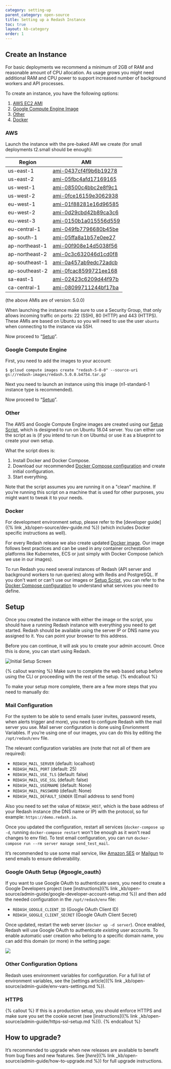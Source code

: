 ```yaml
---
category: setting-up
parent_category: open-source
title: Setting up a Redash Instance
toc: true
layout: kb-category
order: 1
---
```


## Create an Instance

For basic deployments we recommend a minimum of 2GB of RAM and reasonable amount of CPU allocation. As usage grows you might need additional RAM and CPU power to support increased number of background workers and API processes.

To create an instance, you have the following options:

1. [AWS EC2 AMI](#aws)
2. [Google Compute Engine Image](#gce)
3. [Other](#other)
4. [Docker](#docker)

### <a name="aws"></a> AWS

Launch the instance with the pre-baked AMI we create (for small deployments t2.small should be enough):

| Region | AMI |
| ------------- | -------------|
| us-east-1 | [ami-0437cf4f9b6b19278](https://console.aws.amazon.com/ec2/home?region=us-east-1#LaunchInstanceWizard:ami=ami-0437cf4f9b6b19278) |
| us-east-2 | [ami-05fbc4afd17169165](https://console.aws.amazon.com/ec2/home?region=us-east-2#LaunchInstanceWizard:ami=ami-05fbc4afd17169165) |
| us-west-1 | [ami-08500c4bbc2e8f9c1](https://console.aws.amazon.com/ec2/home?region=us-west-1#LaunchInstanceWizard:ami=ami-08500c4bbc2e8f9c1) |
| us-west-2 | [ami-0fce16159e3062938](https://console.aws.amazon.com/ec2/home?region=us-west-2#LaunchInstanceWizard:ami=ami-0fce16159e3062938) |
| eu-west-1 | [ami-01f88281e16d96585](https://console.aws.amazon.com/ec2/home?region=eu-west-1#LaunchInstanceWizard:ami=ami-01f88281e16d96585) |
| eu-west-2 | [ami-0d29cbd42b89ca3c6](https://console.aws.amazon.com/ec2/home?region=eu-west-2#LaunchInstanceWizard:ami=ami-0d29cbd42b89ca3c6) |
| eu-west-3 | [ami-0150b1a015556d559](https://console.aws.amazon.com/ec2/home?region=eu-west-3#LaunchInstanceWizard:ami=ami-0150b1a015556d559) |
| eu-central-1 | [ami-049fb7796680b45be](https://console.aws.amazon.com/ec2/home?region=eu-central-1#LaunchInstanceWizard:ami=ami-049fb7796680b45be) |
| ap-south-1 | [ami-05ffa8a1b57e0ee27](https://console.aws.amazon.com/ec2/home?region=ap-south-1#LaunchInstanceWizard:ami=ami-05ffa8a1b57e0ee27) |
| ap-northeast-1 | [ami-00f908e14d5038f56](https://console.aws.amazon.com/ec2/home?region=ap-northeast-1#LaunchInstanceWizard:ami=ami-00f908e14d5038f56) |
| ap-northeast-2 | [ami-0c3c632046d1cd0f8](https://console.aws.amazon.com/ec2/home?region=ap-northeast-2#LaunchInstanceWizard:ami=ami-0c3c632046d1cd0f8) |
| ap-southeast-1 | [ami-0a457ab9edc72adcb](https://console.aws.amazon.com/ec2/home?region=ap-southeast-1#LaunchInstanceWizard:ami=ami-0a457ab9edc72adcb) |
| ap-southeast-2 | [ami-0fcac8599721ee168](https://console.aws.amazon.com/ec2/home?region=ap-southeast-2#LaunchInstanceWizard:ami=ami-0fcac8599721ee168) |
| sa-east-1 | [ami-02423c6209d44f97b](https://console.aws.amazon.com/ec2/home?region=sa-east-1#LaunchInstanceWizard:ami=ami-02423c6209d44f97b) |
| ca-central-1 | [ami-08099711244bf17ba](https://console.aws.amazon.com/ec2/home?region=ca-central-1#LaunchInstanceWizard:ami=ami-08099711244bf17ba) |

(the above AMIs are of version: 5.0.0)

When launching the instance make sure to use a Security Group, that only allows incoming traffic on ports: 22 (SSH), 80 (HTTP) and 443 (HTTPS). These AMIs are based on Ubuntu so you will need to use the user `ubuntu` when connecting to the instance via SSH.

Now proceed to “[Setup](#setup-redash-instance-setup)”.

### <a name="gce"></a> Google Compute Engine

First, you need to add the images to your account:

```
$ gcloud compute images create "redash-5-0-0" --source-uri gs://redash-images/redash.5.0.0.b4754.tar.gz
```

Next you need to launch an instance using this image (n1-standard-1 instance type is recommended).

Now proceed to “[Setup](#setup-redash-instance-setup)”.

### <a name="other"></a> Other

The AWS and Google Compute Engine images are created using our [Setup Script](https://github.com/getredash/redash/tree/master/setup), which is designed to run on Ubuntu 18.04 server. You can either use the script as is (if you intend to run it on Ubuntu) or use it as a blueprint to create your own setup.

What the script does is:

1. Install Docker and Docker Compose.
2. Download our recommended [Docker Compose configuration](https://github.com/getredash/redash/blob/master/setup/docker-compose.yml) and create initial configuration.
3. Start everything.

Note that the script assumes you are running it on a "clean" machine. If you’re running this script on a machine that is used for other purposes, you might want to tweak it to your needs.

### <a name="docker"></a> Docker

For development environment setup, please refer to the [developer guide]({% link _kb/open-source/dev-guide.md %}) (which includes Docker specific instructions as well).

For every Redash release we also create updated [Docker image](https://hub.docker.com/r/redash/redash). Our image follows best practices and can be used in any container orchestation platforms like Kubernetes, ECS or just simply with Docker Compose (which we use in our images).

To run Redash you need several instances of Redash (API server and background workers to run queries) along with Redis and PostgreSQL. If you don't want or can't use our images or [Setup Script](https://github.com/getredash/redash/tree/master/setup), you can refer to the [Docker Compose configuration](https://github.com/getredash/redash/blob/master/setup/docker-compose.yml) to understand what services you need to define.

## <a name="setup-redash-instance-setup"></a> Setup

Once you created the instance with either the image or the script, you should have a running Redash instance with everything you need to get started. Redash should be available using the server IP or DNS name you assigned to it. You can point your browser to this address. 

Before you can continue, it will ask you to create your admin account. Once this is done, you can start using Redash. 

![Initial Setup Screen](/assets/images/docs/redash_initial_setup.png)

{% callout warning %}
Make sure to complete the web based setup before using the CLI or proceeding with the rest of the setup.
{% endcallout %}

To make your setup more complete, there are a few more steps that you need to manually do:

### Mail Configuration

For the system to be able to send emails (user invites, password resets, when alerts trigger and more), you need to configure Redash with the mail server you use. Mail server configuration is done using Envrionment Variables. If you’re using one of our images, you can do this by editing the `/opt/redash/env` file.

The relevant configuration variables are (note that not all of them are required):

* `REDASH_MAIL_SERVER` (default: localhost)
* `REDASH_MAIL_PORT` (default: 25)
* `REDASH_MAIL_USE_TLS` (default: false)
* `REDASH_MAIL_USE_SSL` (default: false)
* `REDASH_MAIL_USERNAME` (default: None)
* `REDASH_MAIL_PASSWORD` (default: None)
* `REDASH_MAIL_DEFAULT_SENDER` (Email address to send from)

Also you need to set the value of `REDASH_HOST`, which is the base address of your Redash instance (the DNS name or IP) with the protocol, so for example: `https://demo.redash.io`.

Once you updated the configuration, restart all services (`docker-compose up -d`, running `docker-compose restart` won't be enough as it won't read changes to env file). To test email configuration, you can run `docker-compose run --rm server manage send_test_mail`.

It’s recommended to use some mail service, like [Amazon SES](https://aws.amazon.com/ses/) or [Mailgun](http://www.mailgun.com/) to send emails to ensure deliverability.

### Google OAuth Setup {#google_oauth}

If you want to use Google OAuth to authenticate users, you need to create a Google Developers project (see [instructions]({% link _kb/open-source/admin-guide/google-developer-account-setup.md %}) and then add the needed configuration in the `/opt/redash/env` file:

* `REDASH_GOOGLE_CLIENT_ID` (Google OAuth Client ID)
* `REDASH_GOOGLE_CLIENT_SECRET` (Google OAuth Client Secret)

Once updated, restart the web server (`docker up -d server`). Once enabled, Redash will use Google OAuth to authenticate _existing_ user accounts. To enable automatic user creation who belong to a specific domain name, you can add this domain (or more) in the setting page:

![](/assets/images/docs/redash_google_oauth_domain.png)

### Other Configuration Options

Redash uses environment variables for configuration. For a full list of environment variables, see the [settings article]({% link _kb/open-source/admin-guide/env-vars-settings.md %}).


### HTTPS

{% callout %}
If this is a production setup, you should enforce HTTPS and make sure you set the cookie secret (see [instructions]({% link _kb/open-source/admin-guide/https-ssl-setup.md %})).
{% endcallout %}

## How to upgrade?

It’s recommended to upgrade when new releases are available to benefit from bug fixes and new features. See [_here_]({% link _kb/open-source/admin-guide/how-to-upgrade.md %}) for full upgrade instructions.
